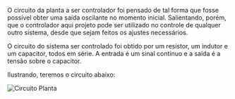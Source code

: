 O circuito da planta a ser controlador foi pensado de tal forma que fosse possível obter uma saída oscilante no momento inicial.
Salientando, porém, que o controlador aqui projeto pode ser utilizado no controle de qualquer outro sistema, desde que sejam feitos os ajustes necessários.

O circuito do sistema ser controlado foi obtido por um resistor, um indutor e um capacitor, todos em série. A entrada é um sinal contínuo e a saída é a tensão sobre o capacitor.

Ilustrando, teremos o circuito abaixo:

![Circuito Planta](https://user-images.githubusercontent.com/48776982/135686956-96458b37-6bcd-43f4-862b-aef744f48896.png)
